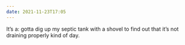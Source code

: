 ```yaml
---
date: 2021-11-23T17:05
---
```


It’s a: gotta dig up my septic tank with a shovel to find out that it’s not draining properly kind of day. 
